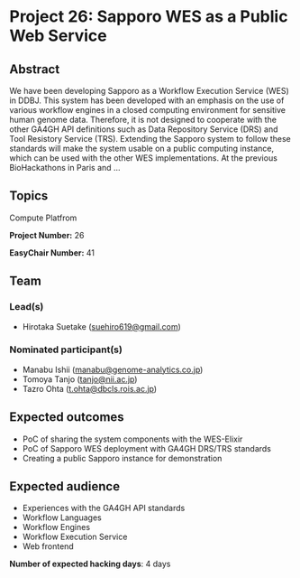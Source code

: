 # Project 26: Sapporo WES as a Public Web Service

## Abstract

We have been developing Sapporo as a Workflow Execution Service (WES) in DDBJ. This system has been developed with an emphasis on the use of various workflow engines in a closed computing environment for sensitive human genome data. Therefore, it is not designed to cooperate with the other GA4GH API definitions such as Data Repository Service (DRS) and Tool Resistory Service (TRS). Extending the Sapporo system to follow these standards will make the system usable on a public computing instance, which can be used with the other WES implementations. At the previous BioHackathons in Paris and ...

## Topics

Compute Platfrom

**Project Number:** 26



**EasyChair Number:** 41

## Team

### Lead(s)

- Hirotaka Suetake (suehiro619@gmail.com)

### Nominated participant(s)

- Manabu Ishii (manabu@genome-analytics.co.jp)
- Tomoya Tanjo (tanjo@nii.ac.jp)
- Tazro Ohta (t.ohta@dbcls.rois.ac.jp)

## Expected outcomes

- PoC of sharing the system components with the WES-Elixir
- PoC of Sapporo WES deployment with GA4GH DRS/TRS standards
- Creating a public Sapporo instance for demonstration

## Expected audience

- Experiences with the GA4GH API standards
- Workflow Languages
- Workflow Engines
- Workflow Execution Service
- Web frontend

**Number of expected hacking days**: 4 days

